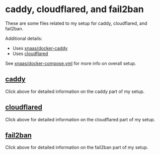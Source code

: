 # caddy, cloudflared, and fail2ban
These are some files related to my setup for caddy, cloudflared, and fail2ban.

Additional details:

* Uses [xnaas/docker-caddy](https://github.com/xnaas/docker-caddy/pkgs/container/caddy)
* Uses [cloudflared](https://github.com/cloudflare/cloudflared)

See [xnaas/docker-compose.yml](https://github.com/xnaas/docker-compose.yml/) for more
info on overall setup.

## [caddy](https://github.com/xnaas/nginx/blob/master/caddy/)
Click above for detailed information on the caddy part of my setup.

## [cloudflared](https://github.com/xnaas/nginx/blob/master/cloudflared/)
Click above for detailed information on the cloudflared part of my setup.

## [fail2ban](https://github.com/xnaas/nginx/blob/master/fail2ban/)
Click above for detailed information on the fail2ban part of my setup.
